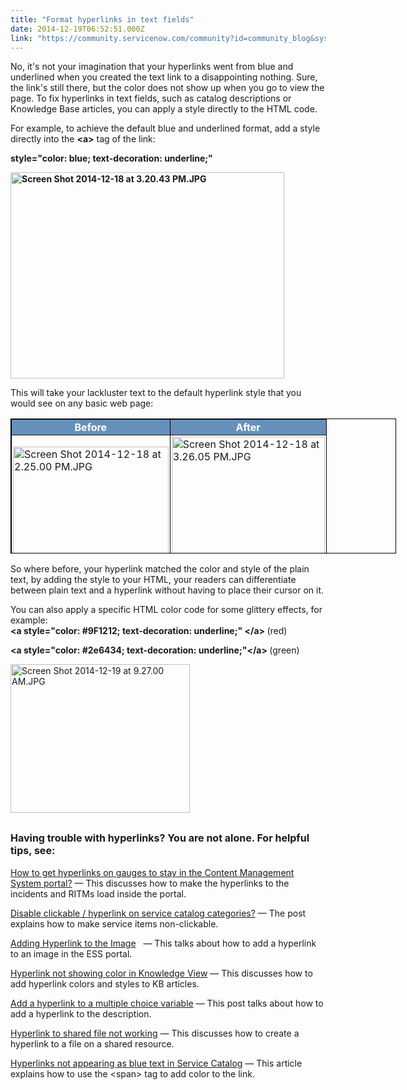 ```yaml
---
title: "Format hyperlinks in text fields"
date: 2014-12-19T06:52:51.000Z
link: "https://community.servicenow.com/community?id=community_blog&sys_id=9c4daee5dbd0dbc01dcaf3231f96193a"
---
```

<p>No, it's not your imagination that your hyperlinks went from blue and underlined when you created the text link to a disappointing nothing. Sure, the link's still there, but the color does not show up when you go to view the page. To fix hyperlinks in text fields, such as catalog descriptions or Knowledge Base articles, you can apply a style directly to the HTML code.</p><p></p><p>For example, to achieve the default blue and underlined format, add a style directly into the <strong>&lt;a&gt;</strong> tag of the link:</p><p><strong>style="color: blue; text-decoration: underline;"</strong></p><p></p><p><strong><img   alt="Screen Shot 2014-12-18 at 3.20.43 PM.JPG" class="image-0 jive-image" height="330" src="9f76bf31dbdc9b048c8ef4621f9619dd.iix" style="height: 330px; width: 437.708px;" width="438"/></strong></p><p>This will take your lackluster text to the default hyperlink style that you would see on any basic web page:</p><p></p><table border="1" class="jiveBorder" height="275" style="border: 1px solid #000000; height: 216px; width: 617px;"><tbody><tr><th style="text-align: center; background-color: #6690bc; color: #ffffff; padding: 2px;" valign="middle">Before</th><th style="text-align: center; background-color: #6690bc; color: #ffffff; padding: 2px;" valign="middle">After</th></tr><tr><td style="padding: 2px;"><img   alt="Screen Shot 2014-12-18 at 2.25.00 PM.JPG" class="jive-image image-5" height="213" src="e36515cadb981b04ed6af3231f9619b6.iix" style="height: 213px; width: 248.661px;" width="249"/></td><td style="padding: 2px;"><img   alt="Screen Shot 2014-12-18 at 3.26.05 PM.JPG" class="jive-image image-6" height="244" src="ce0a7046db1497041dcaf3231f961915.iix" style="height: 244px; width: 244.984px;" width="245"/></td></tr></tbody></table><p></p><p>So where before, your hyperlink matched the color and style of the plain text, by adding the style to your HTML, your readers can differentiate between plain text and a hyperlink without having to place their cursor on it.</p><p></p><p>You can also apply a specific HTML color code for some glittery effects, for example:   <br/><strong>&lt;a style="color: #9F1212; text-decoration: underline;" &lt;/a&gt; </strong>(red)<strong><br/></strong></p><p><strong>&lt;a style="color: #2e6434; text-decoration: underline;"&lt;/a&gt; </strong>(green)<strong><br/></strong></p><p><img   alt="Screen Shot 2014-12-19 at 9.27.00 AM.JPG" class="image-1 jive-image" height="238" src="541b9086db981f048c8ef4621f96190a.iix" style="height: 238px; width: 286.61px;" width="287"/></p><p></p><h2><span style="font-size: 12pt;">Having trouble with hyperlinks? You are not alone. For helpful tips, see:</span></h2><p><a __default_attr="171508" __jive_macro_name="thread" class="jive_macro_thread jive_macro" data-orig-content="How to get hyperlinks on gauges to stay in the Content Management System portal?" href="/community?id=community_question&sys_id=09864725db1cdbc01dcaf3231f9619d1" modifiedtitle="true" title="How to get hyperlinks on gauges to stay in the Content Management System portal?">How to get hyperlinks on gauges to stay in the Content Management System portal?</a> — This discusses how to make the hyperlinks to the incidents and RITMs load inside the portal.</p><p><a title="Disable clickable / hyperlink on service catalog categories?" __default_attr="171986" __jive_macro_name="thread" class="jive_macro_thread jive_macro" data-orig-content="Disable clickable / hyperlink on service catalog categories?" href="/community?id=community_question&sys_id=e41a4769db5cdbc01dcaf3231f9619cd">Disable clickable / hyperlink on service catalog categories?</a> — The post explains how to make service items non-clickable.</p><p><a title="Adding Hyperlink to the Image" __default_attr="172882" __jive_macro_name="thread" class="jive_macro_thread jive_macro" data-orig-content="Adding Hyperlink to the Image" href="/community?id=community_question&sys_id=851157e9dbdcdbc01dcaf3231f96196c">Adding Hyperlink to the Image</a>   — This talks about how to add a hyperlink to an image in the ESS portal.</p><p><a title="Hyperlink not showing color in Knowledge View" __default_attr="170120" __jive_macro_name="thread" class="jive_macro_thread jive_macro" data-orig-content="Hyperlink not showing color in Knowledge View" href="/community?id=community_question&sys_id=69ae3e65db58dbc01dcaf3231f9619e8">Hyperlink not showing color in Knowledge View</a> — This discusses how to add hyperlink colors and styles to KB articles.</p><p><a title="Add a hyperlink to a multiple choice variable" __default_attr="167493" __jive_macro_name="thread" class="jive_macro_thread jive_macro" data-orig-content="Add a hyperlink to a multiple choice variable" href="/community?id=community_question&sys_id=8bdb4be1db9cdbc01dcaf3231f96195e">Add a hyperlink to a multiple choice variable</a> — This post talks about how to add a hyperlink to the description.</p><p><a title="Hyperlink to shared file not working" __default_attr="151857" __jive_macro_name="thread" class="jive_macro_thread jive_macro" data-orig-content="Hyperlink to shared file not working" href="/community?id=community_question&sys_id=e94fcbe1dbdcdbc01dcaf3231f96192d">Hyperlink to shared file not working</a> — This discusses how to create a hyperlink to a file on a shared resource.</p><p><a title="i.service-now.com/kb_view_customer.do?sysparm_article=KB0523191" href="https://hi.service-now.com/kb_view_customer.do?sysparm_article=KB0523191">Hyperlinks not appearing as blue text in Service Catalog</a> — This article explains how to use the &lt;span&gt; tag to add color to the link.</p>
